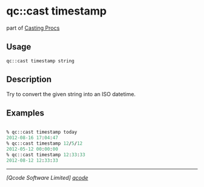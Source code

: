 qc::cast timestamp
==================

part of [Casting Procs](../cast.md)

Usage
-----
`qc::cast timestamp string`

Description
-----------
Try to convert the given string into an ISO datetime.

Examples
--------
```tcl

% qc::cast timestamp today
2012-08-16 17:04:47
% qc::cast timestamp 12/5/12
2012-05-12 00:00:00
% qc::cast timestamp 12:33:33 
2012-08-12 12:33:33
```

----------------------------------
*[Qcode Software Limited] [qcode]*

[qcode]: http://www.qcode.co.uk "Qcode Software"
